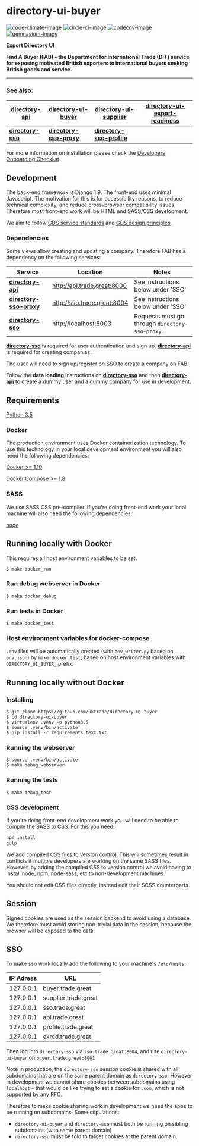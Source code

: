 # directory-ui-buyer

[![code-climate-image]][code-climate]
[![circle-ci-image]][circle-ci]
[![codecov-image]][codecov]
[![gemnasium-image]][gemnasium]

**[Export Directory UI](https://find-a-buyer.export.great.gov.uk/)**

**Find A Buyer (FAB) - the Department for International Trade (DIT) service for exposing motivated British exporters to international buyers seeking British goods and service.**

---
### See also:
| [directory-api](https://github.com/uktrade/directory-api) | [directory-ui-buyer](https://github.com/uktrade/directory-ui-buyer) | [directory-ui-supplier](https://github.com/uktrade/directory-ui-supplier) | [directory-ui-export-readiness](https://github.com/uktrade/directory-ui-export-readiness) |
| --- | --- | --- | --- |
| **[directory-sso](https://github.com/uktrade/directory-sso)** | **[directory-sso-proxy](https://github.com/uktrade/directory-sso-proxy)** | **[directory-sso-profile](https://github.com/uktrade/directory-sso-profile)** |  |

For more information on installation please check the [Developers Onboarding Checklist](https://uktrade.atlassian.net/wiki/spaces/ED/pages/32243946/Developers+onboarding+checklist)

## Development

The back-end framework is Django 1.9. The front-end uses minimal Javascript. The motivation for this is for accessibility reasons, to reduce technical complexity, and reduce cross-browser compatibility issues. Therefore most front-end work will be HTML and SASS/CSS development.

We aim to follow [GDS service standards](https://www.gov.uk/service-manual/service-standard) and [GDS design principles](https://www.gov.uk/design-principles).

### Dependencies

Some views allow creating and updating a company. Therefore FAB has a dependency on the following services:

| Service | Location  | Notes |
| ------------- | ------------- | ------------- |
| **[directory-api](https://github.com/uktrade/directory-api)** | http://api.trade.great:8000 | See instructions below under 'SSO' |
| **[directory-sso-proxy](https://github.com/uktrade/directory-sso-proxy)** | http://sso.trade.great:8004 | See instructions below under 'SSO' |
| **[directory-sso](https://github.com/uktrade/directory-sso)** | http://localhost:8003 | Requests must go through `directory-sso-proxy`. |

**[directory-sso](https://github.com/uktrade/directory-sso)** is required for user authentication and sign up.
**[directory-api](https://github.com/uktrade/directory-api)** is required for creating companies.

The user will need to sign up/register on SSO to create a company on FAB.

Follow the **data loading** instructions on **[directory-sso](https://github.com/uktrade/directory-sso)** and then **[directory-api](https://github.com/uktrade/directory-api)** to create a dummy user and a dummy company for use in development.


## Requirements
[Python 3.5](https://www.python.org/downloads/release/python-352/)

### Docker
The production environment uses Docker containerization technology. To use this technology in your local development environment you will also need the following dependencies:

[Docker >= 1.10](https://docs.docker.com/engine/installation/)

[Docker Compose >= 1.8](https://docs.docker.com/compose/install/)

### SASS
We use SASS CSS pre-compiler. If you're doing front-end work your local machine will also need the following dependencies:

[node](https://nodejs.org/en/download/)

## Running locally with Docker
This requires all host environment variables to be set.

    $ make docker_run

### Run debug webserver in Docker

    $ make docker_debug

### Run tests in Docker

    $ make docker_test

### Host environment variables for docker-compose
``.env`` files will be automatically created (with ``env_writer.py`` based on ``env.json``) by ``make docker_test``, based on host environment variables with ``DIRECTORY_UI_BUYER_`` prefix.

## Running locally without Docker

### Installing
    $ git clone https://github.com/uktrade/directory-ui-buyer
    $ cd directory-ui-buyer
    $ virtualenv .venv -p python3.5
    $ source .venv/bin/activate
    $ pip install -r requirements_text.txt

### Running the webserver
	$ source .venv/bin/activate
    $ make debug_webserver

### Running the tests

    $ make debug_test

### CSS development

If you're doing front-end development work you will need to be able to compile the SASS to CSS. For this you need:

```bash
npm install
gulp
```

We add compiled CSS files to version control. This will sometimes result in conflicts if multiple developers are working on the same SASS files. However, by adding the compiled CSS to version control we avoid having to install node, npm, node-sass, etc to non-development machines.

You should not edit CSS files directly, instead edit their SCSS counterparts.

## Session

Signed cookies are used as the session backend to avoid using a database. We therefore must avoid storing non-trivial data in the session, because the browser will be exposed to the data.


## SSO
To make sso work locally add the following to your machine's `/etc/hosts`:

| IP Adress | URL                      |
| --------  | ------------------------ |
| 127.0.0.1 | buyer.trade.great    |
| 127.0.0.1 | supplier.trade.great |
| 127.0.0.1 | sso.trade.great      |
| 127.0.0.1 | api.trade.great      |
| 127.0.0.1 | profile.trade.great  |
| 127.0.0.1 | exred.trade.great    |

Then log into `directory-sso` via `sso.trade.great:8004`, and use `directory-ui-buyer` on `buyer.trade.great:8001`

Note in production, the `directory-sso` session cookie is shared with all subdomains that are on the same parent domain as `directory-sso`. However in development we cannot share cookies between subdomains using `localhost` - that would be like trying to set a cookie for `.com`, which is not supported by any RFC.

Therefore to make cookie sharing work in development we need the apps to be running on subdomains. Some stipulations:
 - `directory-ui-buyer` and `directory-sso` must both be running on sibling subdomains (with same parent domain)
 - `directory-sso` must be told to target cookies at the parent domain.

[code-climate-image]: https://codeclimate.com/github/uktrade/directory-ui-buyer/badges/issue_count.svg
[code-climate]: https://codeclimate.com/github/uktrade/directory-ui-buyer

[circle-ci-image]: https://circleci.com/gh/uktrade/directory-ui-buyer/tree/master.svg?style=svg
[circle-ci]: https://circleci.com/gh/uktrade/directory-ui-buyer/tree/master

[codecov-image]: https://codecov.io/gh/uktrade/directory-ui-buyer/branch/master/graph/badge.svg
[codecov]: https://codecov.io/gh/uktrade/directory-ui-buyer

[gemnasium-image]: https://gemnasium.com/badges/github.com/uktrade/directory-ui-buyer.svg
[gemnasium]: https://gemnasium.com/github.com/uktrade/directory-ui-buyer
